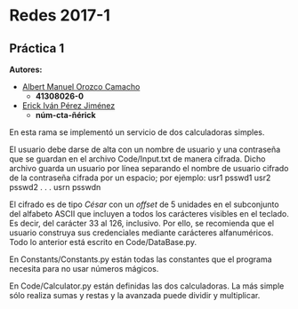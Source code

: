 # Redes 2017-1

## Práctica 1

**Autores:**

* [Albert Manuel Orozco Camacho](http://github.com/AlOrozco53)
  * __41308026-0__
* [Erick Iván Pérez Jiménez](http://github.com/TuringOraculosLocos)
  * __núm-cta-ñérick__

En esta rama se implementó un servicio de dos calculadoras simples.

El usuario debe darse de alta con un nombre de usuario y una contraseña que
se guardan en el archivo Code/Input.txt de manera cifrada. Dicho archivo
guarda un usuario por línea separando el nombre de usuario cifrado de la contraseña
cifrada por un espacio; por ejemplo:
usr1 psswd1
usr2 psswd2
.
.
.
usrn psswdn

El cifrado es de tipo _César_ con un _offset_ de 5 unidades en el subconjunto del
alfabeto ASCII que incluyen a todos los carácteres visibles en el teclado. Es decir,
del carácter 33 al 126, inclusivo. Por ello, se recomienda que el usuario
construya sus credenciales mediante carácteres alfanuméricos. Todo lo anterior
está escrito en Code/DataBase.py.

En Constants/Constants.py están todas las constantes que el programa necesita
para no usar números mágicos.

En Code/Calculator.py están definidas las dos calculadoras. La más simple
sólo realiza sumas y restas y la avanzada puede dividir y multiplicar.
